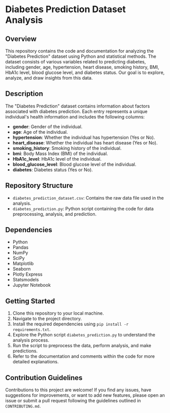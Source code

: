 # Diabetes Prediction Dataset Analysis
   
## Overview
This repository contains the code and documentation for analyzing the "Diabetes Prediction" dataset using Python and statistical methods. The dataset consists of various variables related to predicting diabetes, including gender, age, hypertension, heart disease, smoking history, BMI, HbA1c level, blood glucose level, and diabetes status. Our goal is to explore, analyze, and draw insights from this data.

## Description
The "Diabetes Prediction" dataset contains information about factors associated with diabetes prediction. Each entry represents a unique individual's health information and includes the following columns:

- **gender**: Gender of the individual.
- **age**: Age of the individual.
- **hypertension**: Whether the individual has hypertension (Yes or No).
- **heart_disease**: Whether the individual has heart disease (Yes or No).
- **smoking_history**: Smoking history of the individual.
- **bmi**: Body Mass Index (BMI) of the individual.
- **HbA1c_level**: HbA1c level of the individual.
- **blood_glucose_level**: Blood glucose level of the individual.
- **diabetes**: Diabetes status (Yes or No).

## Repository Structure
- `diabetes_prediction_dataset.csv`: Contains the raw data file used in the analysis.
- `diabetes_prediction.py`: Python script containing the code for data preprocessing, analysis, and prediction.

## Dependencies
- Python
- Pandas
- NumPy
- SciPy
- Matplotlib
- Seaborn
- Plotly Express
- Statsmodels
- Jupyter Notebook

## Getting Started
1. Clone this repository to your local machine.
2. Navigate to the project directory.
3. Install the required dependencies using `pip install -r requirements.txt`.
4. Explore the Python script `diabetes_prediction.py` to understand the analysis process.
5. Run the script to preprocess the data, perform analysis, and make predictions.
6. Refer to the documentation and comments within the code for more detailed explanations.

## Contribution Guidelines
Contributions to this project are welcome! If you find any issues, have suggestions for improvements, or want to add new features, please open an issue or submit a pull request following the guidelines outlined in `CONTRIBUTING.md`.
